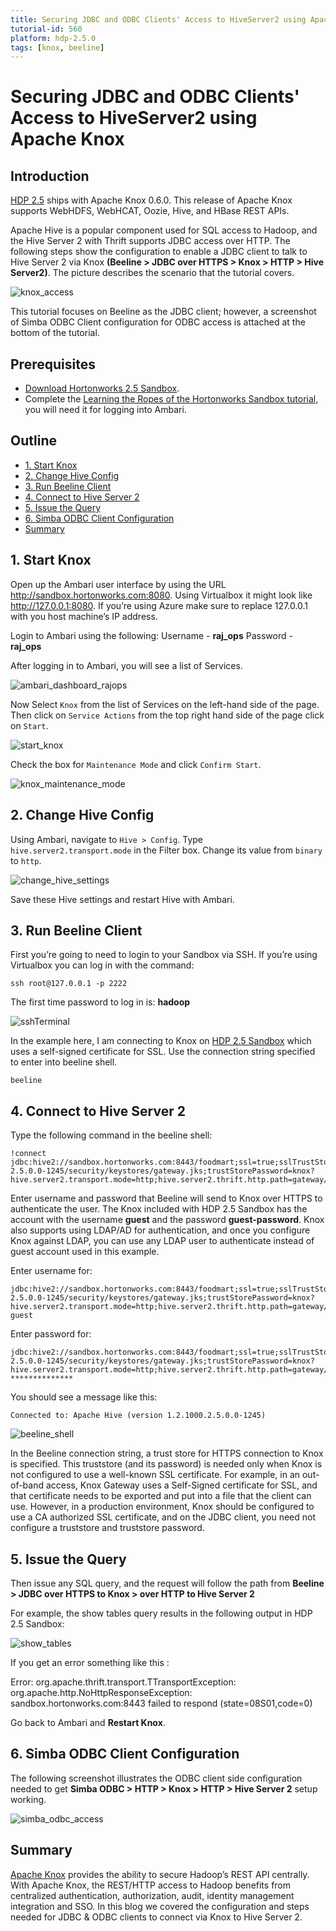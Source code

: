 ```yaml
---
title: Securing JDBC and ODBC Clients' Access to HiveServer2 using Apache Knox
tutorial-id: 560
platform: hdp-2.5.0
tags: [knox, beeline]
---
```


# Securing JDBC and ODBC Clients' Access to HiveServer2 using Apache Knox

## Introduction

[HDP 2.5](https://hortonworks.com/products/data-center/hdp/) ships with Apache Knox 0.6.0. This release of Apache Knox supports WebHDFS, WebHCAT, Oozie, Hive, and HBase REST APIs.

Apache Hive is a popular component used for SQL access to Hadoop, and the Hive Server 2 with Thrift supports JDBC access over HTTP. The following steps show the configuration to enable a JDBC client to talk to Hive Server 2 via Knox **(Beeline > JDBC over HTTPS > Knox > HTTP > Hive Server2)**. The picture describes the scenario that the tutorial covers.

![knox_access](assets/knox_access.png)

This tutorial focuses on Beeline as the JDBC client; however, a screenshot of Simba ODBC Client configuration for ODBC access is attached at the bottom of the tutorial.

## Prerequisites

- [Download Hortonworks 2.5 Sandbox](https://hortonworks.com/downloads/#sandbox).
- Complete the [Learning the Ropes of the Hortonworks Sandbox tutorial,](https://hortonworks.com/hadoop-tutorial/learning-the-ropes-of-the-hortonworks-sandbox/) you will need it for logging into Ambari.

## Outline

- [1. Start Knox](#start-knox)
- [2. Change Hive Config](#change-hive-config)
- [3. Run Beeline Client](#run-beeline)
- [4. Connect to Hive Server 2](#connect-hive)
- [5. Issue the Query](#issue-query)
- [6. Simba ODBC Client Configuration](#simba-odbc)
- [Summary](#summary)

## 1. Start Knox <a id="start-knox"></a>

Open up the Ambari user interface by using the URL http://sandbox.hortonworks.com:8080.
Using Virtualbox it might look like http://127.0.0.1:8080. If you’re using Azure make sure to replace 127.0.0.1 with you host machine’s IP address.

Login to Ambari using the following:
Username - **raj_ops**
Password - **raj_ops**

After logging in to Ambari, you will see a list of Services.

![ambari_dashboard_rajops](assets/ambari_dashboard_rajops.png)

Now Select `Knox` from the list of Services on the left-hand side of the page.
Then click on `Service Actions` from the top right hand side of the page click on `Start`.

![start_knox](assets/start_knox.png)

Check the box for `Maintenance Mode` and click `Confirm Start`.

![knox_maintenance_mode](assets/knox_maintenance_mode.png)

## 2. Change Hive Config <a id="change-hive-config"></a>

Using Ambari, navigate to `Hive > Config`. Type `hive.server2.transport.mode` in the Filter box. Change its value from `binary` to `http`.

![change_hive_settings](assets/change_hive_settings.png)

Save these Hive settings and restart Hive with Ambari.

## 3. Run Beeline Client <a id="run-beeline"></a>

First you’re going to need to login to your Sandbox via SSH.
If you’re using Virtualbox you can log in with the command:

~~~
ssh root@127.0.0.1 -p 2222
~~~

The first time password to log in is: **hadoop**

![sshTerminal](assets/sshTerminal.png)

In the example here, I am connecting to Knox on [HDP 2.5 Sandbox](https://hortonworks.com/products/sandbox/) which uses a self-signed certificate for SSL. Use the connection string specified to enter into beeline shell.

~~~
beeline
~~~

## 4. Connect to Hive Server 2 <a id="connect-hive"></a>

Type the following command in the beeline shell:

~~~
!connect jdbc:hive2://sandbox.hortonworks.com:8443/foodmart;ssl=true;sslTrustStore=/var/lib/knox/data-2.5.0.0-1245/security/keystores/gateway.jks;trustStorePassword=knox?hive.server2.transport.mode=http;hive.server2.thrift.http.path=gateway/default/hive
~~~

Enter username and password that Beeline will send to Knox over HTTPS to authenticate the user. The Knox included with HDP 2.5 Sandbox has the account with the username **guest** and the password **guest-password**. Knox also supports using LDAP/AD for authentication, and once you configure Knox against LDAP, you can use any LDAP user to authenticate instead of guest account used in this example.

Enter username for:

~~~
jdbc:hive2://sandbox.hortonworks.com:8443/foodmart;ssl=true;sslTrustStore=/var/lib/knox/data-2.5.0.0-1245/security/keystores/gateway.jks;trustStorePassword=knox?hive.server2.transport.mode=http;hive.server2.thrift.http.path=gateway/default/hive: guest
~~~

Enter password for:

~~~
jdbc:hive2://sandbox.hortonworks.com:8443/foodmart;ssl=true;sslTrustStore=/var/lib/knox/data-2.5.0.0-1245/security/keystores/gateway.jks;trustStorePassword=knox?hive.server2.transport.mode=http;hive.server2.thrift.http.path=gateway/default/hive: **************
~~~

You should see a message like this:

`Connected to: Apache Hive (version 1.2.1000.2.5.0.0-1245)`

![beeline_shell](assets/beeline_shell.png)

In the Beeline connection string, a trust store for HTTPS connection to Knox is specified. This truststore (and its password) is needed only when Knox is not configured to use a well-known SSL certificate. For example, in an out-of-band access, Knox Gateway uses a Self-Signed certificate for SSL, and that certificate needs to be exported and put into a file that the client can use.
However, in a production environment, Knox should be configured to use a CA authorized SSL certificate, and on the JDBC client, you need not configure a truststore and truststore password.

## 5. Issue the Query <a id="issue-query"></a>

Then issue any SQL query, and the request will follow the path from **Beeline > JDBC over HTTPS to Knox > over HTTP to Hive Server 2**

For example, the show tables query results in the following output in HDP 2.5 Sandbox:

![show_tables](assets/show_tables.png)

If you get an error something like this :

Error: org.apache.thrift.transport.TTransportException: org.apache.http.NoHttpResponseException: sandbox.hortonworks.com:8443 failed to respond (state=08S01,code=0)

Go back to Ambari and **Restart Knox**.

## 6. Simba ODBC Client Configuration <a id="simba-odbc"></a>

The following screenshot illustrates the ODBC client side configuration needed to get **Simba ODBC > HTTP > Knox > HTTP > Hive Server 2** setup working.

![simba_odbc_access](assets/simba_odbc_access.png)

## Summary <a id="summary"></a>

[Apache Knox](https://hortonworks.com/apache/knox-gateway/) provides the ability to secure Hadoop’s REST API centrally. With Apache Knox, the REST/HTTP access to Hadoop benefits from centralized authentication, authorization, audit, identity management integration and SSO. In this blog we covered the configuration and steps needed for JDBC & ODBC clients to connect via Knox to Hive Server 2.
